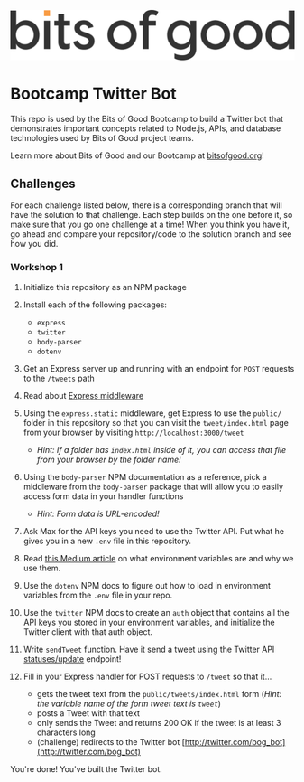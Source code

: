 ![Bits of Good](/public/bog_logo.svg)

# Bootcamp Twitter Bot

This repo is used by the Bits of Good Bootcamp to build a Twitter bot that demonstrates important concepts related to Node.js, APIs, and database technologies used by Bits of Good project teams.

Learn more about Bits of Good and our Bootcamp at [bitsofgood.org](https://bitsofgood.org)!

## Challenges

For each challenge listed below, there is a corresponding branch that will have the solution to that challenge. Each step builds on the one before it, so make sure that you go one challenge at a time! When you think you have it, go ahead and compare your repository/code to the solution branch and see how you did.

### Workshop 1

1. Initialize this repository as an NPM package

2. Install each of the following packages:
    * `express`
    * `twitter`
    * `body-parser`
    * `dotenv`

3. Get an Express server up and running with an endpoint for `POST` requests to the `/tweets` path

4. Read about [Express middleware](https://expressjs.com/en/guide/using-middleware.html)

5. Using the `express.static` middleware, get Express to use the `public/` folder in this repository so that you can visit the `tweet/index.html` page from your browser by visiting `http://localhost:3000/tweet`
    * *Hint: If a folder has `index.html` inside of it, you can access that file from your browser by the folder name!*

6. Using the `body-parser` NPM documentation as a reference, pick a middleware from the `body-parser` package that will allow you to easily access form data in your handler functions
     * *Hint: Form data is URL-encoded!*

7. Ask Max for the API keys you need to use the Twitter API. Put what he gives you in a new `.env` file in this repository.

8. Read [this Medium article](https://medium.com/chingu/an-introduction-to-environment-variables-and-how-to-use-them-f602f66d15fa) on what environment variables are and why we use them.

9. Use the `dotenv` NPM docs to figure out how to load in environment variables from the `.env` file in your repo.

10. Use the `twitter` NPM docs to create an `auth` object that contains all the API keys you stored in your environment variables, and initialize the Twitter client with that auth object.

11. Write `sendTweet` function. Have it send a tweet using the Twitter API [statuses/update](https://developer.twitter.com/en/docs/tweets/post-and-engage/api-reference/post-statuses-update) endpoint!

12. Fill in your Express handler for POST requests to `/tweet` so that it...
    * gets the tweet text from the `public/tweets/index.html` form (*Hint: the variable name of the form tweet text is `tweet`*)
    * posts a Tweet with that text
    * only sends the Tweet and returns 200 OK if the tweet is at least 3 characters long
    * (challenge) redirects to the Twitter bot [http://twitter.com/bog_bot](http://twitter.com/bog_bot)

You're done! You've built the Twitter bot.

